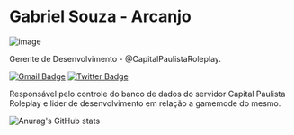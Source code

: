 # Gabriel Souza - Arcanjo
![image](https://user-images.githubusercontent.com/73763595/119979514-717b4800-bf91-11eb-8454-16ae88efe21f.png)


Gerente de Desenvolvimento - @CapitalPaulistaRoleplay.

[![Gmail Badge](https://img.shields.io/badge/contato.arcanjo@gmail.com-dbb284?style=flat-square&logo=Gmail&logoColor=white&link=mailto:diego.schell.f@gmail.com)](mailto:diego.schell.f@gmail.com) [![Twitter Badge](https://img.shields.io/badge/-@arcanjo-dbb284?style=flat-square&labelColor=dbb284&logo=twitter&logoColor=white&link=)]() 

Responsável pelo controle do banco de dados do servidor Capital Paulista Roleplay e lider de desenvolvimento em relação a gamemode do mesmo.

![Anurag's GitHub stats](https://github-readme-stats.vercel.app/api?username=TheArcanjo&show_icons=true&theme=black)


